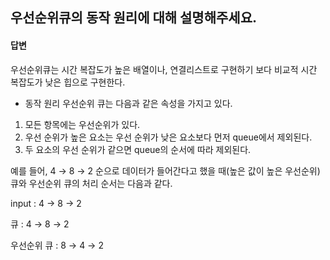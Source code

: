 ## 우선순위큐의 동작 원리에 대해 설명해주세요.

#### 답변

우선순위큐는 시간 복잡도가 높은 배열이나, 연결리스트로 구현하기 보다 비교적 시간 복잡도가 낮은 힙으로 구현한다.

- 동작 원리
  우선순위 큐는 다음과 같은 속성을 가지고 있다.

1. 모든 항목에는 우선순위가 있다.
2. 우선 순위가 높은 요소는 우선 순위가 낮은 요소보다 먼저 queue에서 제외된다.
3. 두 요소의 우선 순위가 같으면 queue의 순서에 따라 제외된다.

예를 들어, 4 → 8 → 2 순으로 데이터가 들어간다고 했을 때(높은 값이 높은 우선순위) 큐와 우선순위 큐의 처리 순서는 다음과 같다.

input : 4 → 8 → 2

큐 : 4 → 8 → 2

우선순위 큐 : 8 → 4 → 2

